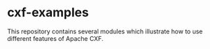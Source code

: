 # cxf-examples

This repository contains several modules which illustrate how to use different features of Apache CXF.
